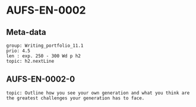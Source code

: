 <!-- markdownlint-disable-file MD010 MD022 -->
# AUFS-EN-0002

## Meta-data
	group: Writing_portfolio_11.1
	prio: 4.5
	len : exp. 250 - 300 Wd p h2
	topic: h2.nextLine

## AUFS-EN-0002-0
	topic: Outline how you see your own generation and what you think are the greatest challenges your generation has to face.

	